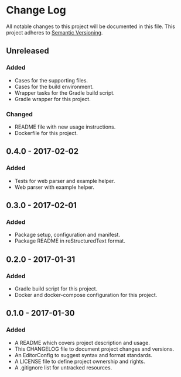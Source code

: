 # Change Log

All notable changes to this project will be documented in this file. This
project adheres to [Semantic Versioning](http://semver.org).

## Unreleased

### Added

  - Cases for the supporting files.
  - Cases for the build environment.
  - Wrapper tasks for the Gradle build script.
  - Gradle wrapper for this project.

### Changed

  - README file with new usage instructions.
  - Dockerfile for this project.

## 0.4.0 - 2017-02-02

### Added

  - Tests for web parser and example helper.
  - Web parser with example helper.

## 0.3.0 - 2017-02-01

### Added

  - Package setup, configuration and manifest.
  - Package README in reStructuredText format.

## 0.2.0 - 2017-01-31

### Added

  - Gradle build script for this project.
  - Docker and docker-compose configuration for this project.

## 0.1.0 - 2017-01-30

### Added

  - A README which covers project description and usage.
  - This CHANGELOG file to document project changes and versions.
  - An EditorConfig to suggest syntax and format standards.
  - A LICENSE file to define project ownership and rights.
  - A .gitignore list for untracked resources.
